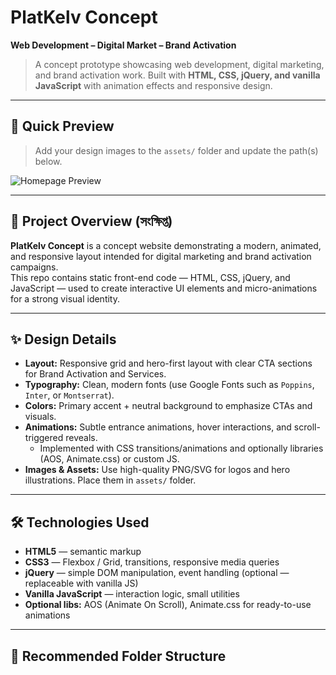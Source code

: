 # PlatKelv Concept
**Web Development – Digital Market – Brand Activation**

> A concept prototype showcasing web development, digital marketing, and brand activation work. Built with **HTML, CSS, jQuery, and vanilla JavaScript** with animation effects and responsive design.

---

## 🔖 Quick Preview
> Add your design images to the `assets/` folder and update the path(s) below.

![Homepage Preview](assets/preview-home.png)


---

## 📝 Project Overview (সংক্ষিপ্ত)
**PlatKelv Concept** is a concept website demonstrating a modern, animated, and responsive layout intended for digital marketing and brand activation campaigns.  
This repo contains static front-end code — HTML, CSS, jQuery, and JavaScript — used to create interactive UI elements and micro-animations for a strong visual identity.

---

## ✨ Design Details
- **Layout:** Responsive grid and hero-first layout with clear CTA sections for Brand Activation and Services.
- **Typography:** Clean, modern fonts (use Google Fonts such as `Poppins`, `Inter`, or `Montserrat`).
- **Colors:** Primary accent + neutral background to emphasize CTAs and visuals.
- **Animations:** Subtle entrance animations, hover interactions, and scroll-triggered reveals.
  - Implemented with CSS transitions/animations and optionally libraries (AOS, Animate.css) or custom JS.
- **Images & Assets:** Use high-quality PNG/SVG for logos and hero illustrations. Place them in `assets/` folder.

---

## 🛠️ Technologies Used
- **HTML5** — semantic markup  
- **CSS3** — Flexbox / Grid, transitions, responsive media queries  
- **jQuery** — simple DOM manipulation, event handling (optional — replaceable with vanilla JS)  
- **Vanilla JavaScript** — interaction logic, small utilities  
- **Optional libs:** AOS (Animate On Scroll), Animate.css for ready-to-use animations

---

## 📁 Recommended Folder Structure
